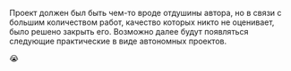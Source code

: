 Проект должен был быть чем-то вроде отдушины автора, но в связи с большим количеством работ,
качество которых никто не оценивает, было решено закрыть его.
Возможно далее будут появляться следующие практические в виде автономных проектов.

😭
